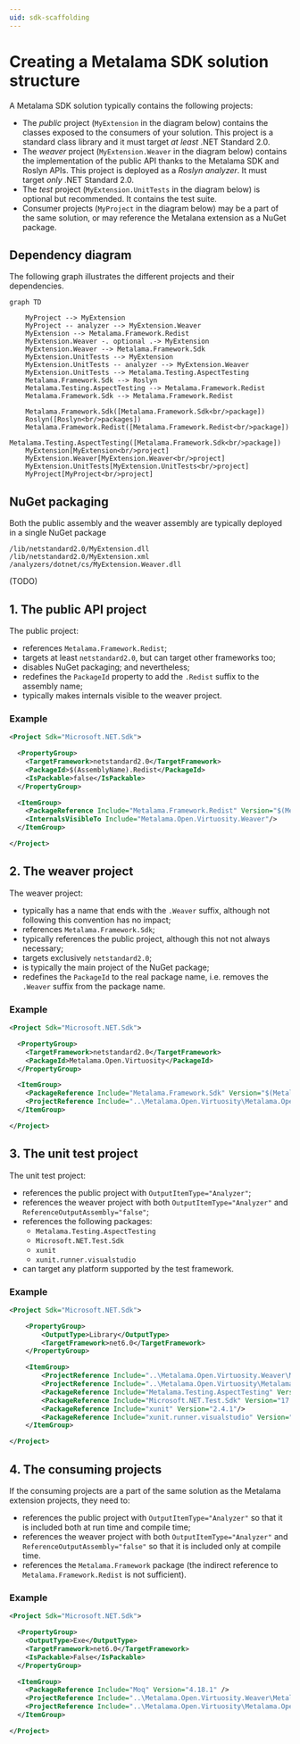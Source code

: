 ```yaml
---
uid: sdk-scaffolding
---
```


# Creating a Metalama SDK solution structure

A Metalama SDK solution typically contains the following projects:

* The _public_ project (`MyExtension` in the diagram below) contains the classes exposed to the consumers of your solution. This project is a standard class library and it must target _at least_ .NET Standard 2.0.
* The _weaver_ project (`MyExtension.Weaver` in the diagram below) contains the implementation of the public API thanks to the Metalama SDK and Roslyn APIs. This project is deployed as a _Roslyn analyzer_. It must target _only_ .NET Standard 2.0.
* The _test_ project (`MyExtension.UnitTests` in the diagram below)  is optional but recommended. It contains the test suite.
* Consumer projects (`MyProject` in the diagram below) may be a part of the same solution, or may reference the Metalana extension as a NuGet package.

## Dependency diagram

The following graph illustrates the different projects and their dependencies.

```mermaid
graph TD

    MyProject --> MyExtension
    MyProject -- analyzer --> MyExtension.Weaver
    MyExtension --> Metalama.Framework.Redist
    MyExtension.Weaver -. optional .-> MyExtension
    MyExtension.Weaver --> Metalama.Framework.Sdk
    MyExtension.UnitTests --> MyExtension
    MyExtension.UnitTests -- analyzer --> MyExtension.Weaver
    MyExtension.UnitTests --> Metalama.Testing.AspectTesting
    Metalama.Framework.Sdk --> Roslyn
    Metalama.Testing.AspectTesting --> Metalama.Framework.Redist
    Metalama.Framework.Sdk --> Metalama.Framework.Redist
    
    Metalama.Framework.Sdk([Metalama.Framework.Sdk<br/>package])
    Roslyn([Roslyn<br/>packages])
    Metalama.Framework.Redist([Metalama.Framework.Redist<br/>package])
    Metalama.Testing.AspectTesting([Metalama.Framework.Sdk<br/>package]) 
    MyExtension[MyExtension<br/>project]
    MyExtension.Weaver[MyExtension.Weaver<br/>project]
    MyExtension.UnitTests[MyExtension.UnitTests<br/>project]
    MyProject[MyProject<br/>project]
```

## NuGet packaging

Both the public assembly and the weaver assembly are typically deployed in a single NuGet package

```text
/lib/netstandard2.0/MyExtension.dll
/lib/netstandard2.0/MyExtension.xml
/analyzers/dotnet/cs/MyExtension.Weaver.dll
```

(TODO)

## 1. The public API project

The public project:

* references `Metalama.Framework.Redist`;
* targets at least `netstandard2.0`, but can target other frameworks too;
* disables NuGet packaging; and nevertheless;
* redefines the `PackageId` property to add the `.Redist` suffix to the assembly name;
* typically makes internals visible to the weaver project.


### Example

```xml
<Project Sdk="Microsoft.NET.Sdk">

  <PropertyGroup>
    <TargetFramework>netstandard2.0</TargetFramework>
    <PackageId>$(AssemblyName).Redist</PackageId>
    <IsPackable>false</IsPackable>
  </PropertyGroup>

  <ItemGroup>
    <PackageReference Include="Metalama.Framework.Redist" Version="$(MetalamaVersion)" />
    <InternalsVisibleTo Include="Metalama.Open.Virtuosity.Weaver"/>
  </ItemGroup>

</Project>
```

## 2. The weaver project

The weaver project:

* typically has a name that ends with the `.Weaver` suffix, although not following this convention has no impact;
* references `Metalama.Framework.Sdk`;
* typically references the public project, although this not not always necessary;
* targets exclusively `netstandard2.0`;
* is typically the main project of the NuGet package;
* redefines the `PackageId` to the real package name, i.e. removes the `.Weaver` suffix from the package name.
  
### Example

```xml
<Project Sdk="Microsoft.NET.Sdk">

  <PropertyGroup>
    <TargetFramework>netstandard2.0</TargetFramework>
    <PackageId>Metalama.Open.Virtuosity</PackageId>
  </PropertyGroup>

  <ItemGroup>
    <PackageReference Include="Metalama.Framework.Sdk" Version="$(MetalamaVersion)" />
    <ProjectReference Include="..\Metalama.Open.Virtuosity\Metalama.Open.Virtuosity.csproj" />
  </ItemGroup>

</Project>
```

## 3. The unit test project

The unit test project:

* references the public project with `OutputItemType="Analyzer"`;
* references the weaver project with both `OutputItemType="Analyzer"` and `ReferenceOutputAssembly="false"`;
* references the following packages:
  * `Metalama.Testing.AspectTesting`
  * `Microsoft.NET.Test.Sdk`
  * `xunit`
  * `xunit.runner.visualstudio`
* can target any platform supported by the test framework.

### Example

```xml
<Project Sdk="Microsoft.NET.Sdk">

    <PropertyGroup>
        <OutputType>Library</OutputType>
        <TargetFramework>net6.0</TargetFramework>
    </PropertyGroup>

    <ItemGroup>
        <ProjectReference Include="..\Metalama.Open.Virtuosity.Weaver\Metalama.Open.Virtuosity.Weaver.csproj" OutputItemType="Analyzer" ReferenceOutputAssembly="false"/>
        <ProjectReference Include="..\Metalama.Open.Virtuosity\Metalama.Open.Virtuosity.csproj" OutputItemType="Analyzer"/>
        <PackageReference Include="Metalama.Testing.AspectTesting" Version="$(MetalamaVersion)"/>
        <PackageReference Include="Microsoft.NET.Test.Sdk" Version="17.2.0"/>
        <PackageReference Include="xunit" Version="2.4.1"/>
        <PackageReference Include="xunit.runner.visualstudio" Version="2.4.5"/>
    </ItemGroup>

</Project>
```

## 4. The consuming projects

If the consuming projects are a part of the same solution as the Metalama extension projects, they need to:

* references the public project with `OutputItemType="Analyzer"` so that it is included both at run time and compile time;
* references the weaver project with both `OutputItemType="Analyzer"` and `ReferenceOutputAssembly="false"` so that it is included only at compile time.
* references the `Metalama.Framework` package (the indirect reference to `Metalama.Framework.Redist` is not sufficient).

### Example

```xml
<Project Sdk="Microsoft.NET.Sdk">

  <PropertyGroup>
    <OutputType>Exe</OutputType>
    <TargetFramework>net6.0</TargetFramework>
    <IsPackable>False</IsPackable>
  </PropertyGroup>

  <ItemGroup>
    <PackageReference Include="Moq" Version="4.18.1" />
	<ProjectReference Include="..\Metalama.Open.Virtuosity.Weaver\Metalama.Open.Virtuosity.Weaver.csproj" OutputItemType="Analyzer" ReferenceOutputAssembly="false" />
	<ProjectReference Include="..\Metalama.Open.Virtuosity\Metalama.Open.Virtuosity.csproj" OutputItemType="Analyzer" />
  </ItemGroup>

</Project>
```
